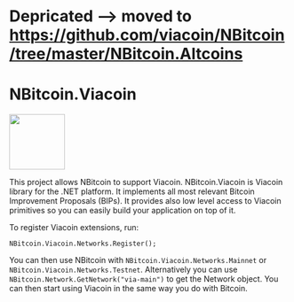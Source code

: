 # Depricated --> moved to https://github.com/viacoin/NBitcoin/tree/master/NBitcoin.Altcoins
# NBitcoin.Viacoin

<img src="http://segwit.co/static/public/images/logo.png" width="100">

This project allows NBitcoin to support Viacoin.
NBitcoin.Viacoin is Viacoin library for the .NET platform. It implements all most relevant Bitcoin
Improvement Proposals (BIPs). It provides also low level access to Viacoin primitives so you can easily build
your application on top of it.

To register Viacoin extensions, run:

```
NBitcoin.Viacoin.Networks.Register();
```

You can then use NBitcoin with `NBitcoin.Viacoin.Networks.Mainnet` or `NBitcoin.Viacoin.Networks.Testnet`.
Alternatively you can use `NBitcoin.Network.GetNetwork("via-main")` to get the Network object.
You can then start using Viacoin in the same way you do with Bitcoin.


